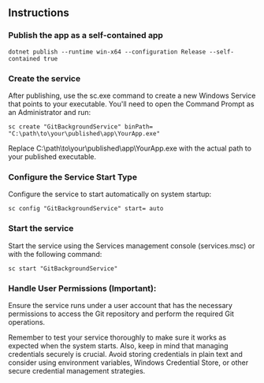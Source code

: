 ## Instructions 

### Publish the app as a self-contained app
`dotnet publish --runtime win-x64 --configuration Release --self-contained true`

### Create the service
After publishing, use the sc.exe command to create a new Windows Service that points to your executable. You'll need to open the Command Prompt as an Administrator and run:

`sc create "GitBackgroundService" binPath= "C:\path\to\your\published\app\YourApp.exe"`

Replace C:\path\to\your\published\app\YourApp.exe with the actual path to your published executable.

### Configure the Service Start Type

Configure the service to start automatically on system startup:

`sc config "GitBackgroundService" start= auto`

### Start the service
Start the service using the Services management console (services.msc) or with the following command:

`sc start "GitBackgroundService"`

### Handle User Permissions (Important):
Ensure the service runs under a user account that has the necessary permissions to access the Git repository and perform the required Git operations.

Remember to test your service thoroughly to make sure it works as expected when the system starts. Also, keep in mind that managing credentials securely is crucial. Avoid storing credentials in plain text and consider using environment variables, Windows Credential Store, or other secure credential management strategies.